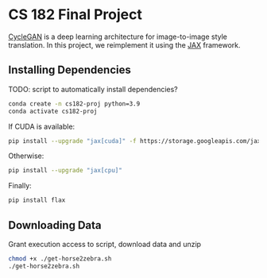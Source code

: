 # CS 182 Final Project

[CycleGAN](https://junyanz.github.io/CycleGAN/) is a deep learning architecture for image-to-image style translation. In this project, we reimplement it using the [JAX](https://jax.readthedocs.io/en/latest/) framework.

## Installing Dependencies

TODO: script to automatically install dependencies?

```sh
conda create -n cs182-proj python=3.9
conda activate cs182-proj
```

If CUDA is available:
```sh
pip install --upgrade "jax[cuda]" -f https://storage.googleapis.com/jax-releases/jax_cuda_releases.html
```

Otherwise:
```sh
pip install --upgrade "jax[cpu]"
```

Finally:
```sh
pip install flax
```

## Downloading Data 
Grant execution access to script, download data and unzip
```sh 
chmod +x ./get-horse2zebra.sh
./get-horse2zebra.sh
```
